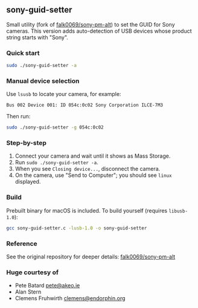 ## sony-guid-setter

Small utility (fork of [falk0069/sony-pm-alt](https://github.com/falk0069/sony-pm-alt)) to set the GUID for Sony cameras. This version adds auto-detection of USB devices whose product string starts with "Sony".

### Quick start

```bash
sudo ./sony-guid-setter -a
```

### Manual device selection

Use `lsusb` to locate your camera, for example:

```text
Bus 002 Device 001: ID 054c:0c02 Sony Corporation ILCE-7M3
```

Then run:

```bash
sudo ./sony-guid-setter -g 054c:0c02
```

### Step-by-step
1. Connect your camera and wait until it shows as Mass Storage.
2. Run `sudo ./sony-guid-setter -a`.
3. When you see `Closing device...`, disconnect the camera.
4. On the camera, use "Send to Computer"; you should see `linux` displayed.

### Build

Prebuilt binary for macOS is included. To build yourself (requires `libusb-1.0`):

```bash
gcc sony-guid-setter.c -lusb-1.0 -o sony-guid-setter
```

### Reference

See the original repository for deeper details: [falk0069/sony-pm-alt](https://github.com/falk0069/sony-pm-alt)

### Huge courtesy of
- Pete Batard <pete@akeo.ie>
- Alan Stern
- Clemens Fruhwirth <clemens@endorphin.org>